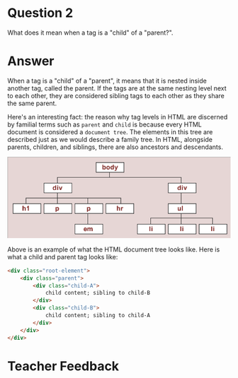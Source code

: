 # Question 2
What does it mean when a tag is a "child" of a "parent?".

# Answer
When a tag is a "child" of a "parent", it means that it is nested inside another tag, called the parent. If the tags are at the same nesting level next to each other, they are considered sibling tags to each other as they share the same parent.

Here's an interesting fact: the reason why tag levels in HTML are discerned by familial terms such as `parent` and `child` is because every HTML document is considered a `document tree`. The elements in this tree are described just as we would describe a family tree. In HTML, alongside parents, children, and siblings, there are also ancestors and descendants.

![HTML Document Tree](html-document-tree.png)

Above is an example of what the HTML document tree looks like. Here is what a child and parent tag looks like:

```html
<div class="root-element">
    <div class="parent">
        <div class="child-A">
            child content; sibling to child-B
        </div>
        <div class="child-B">
            child content; sibling to child-A
        </div>
    </div>
</div>
```

# Teacher Feedback